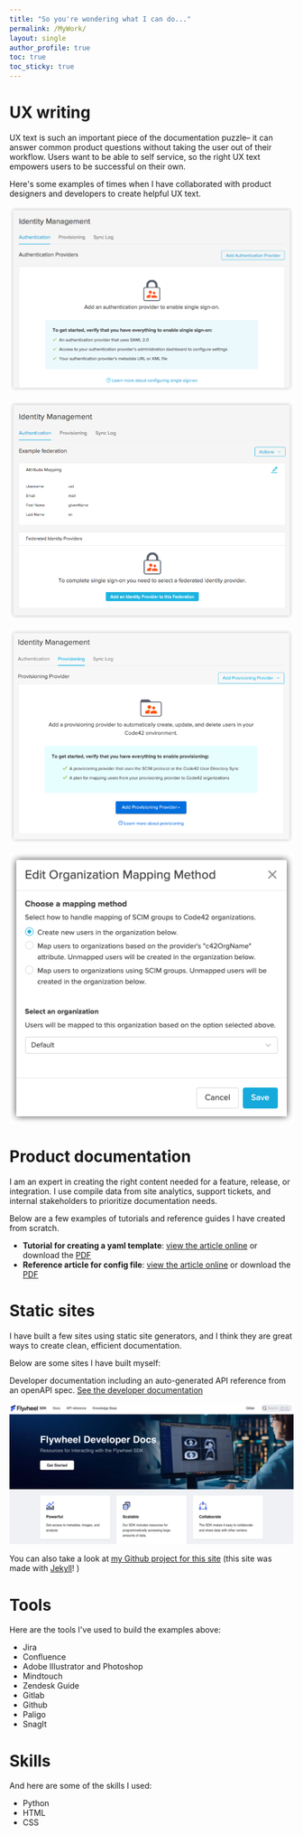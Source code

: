 ```yaml
---
title: "So you're wondering what I can do..."
permalink: /MyWork/
layout: single
author_profile: true
toc: true
toc_sticky: true
---
```


# UX writing
UX text is such an important piece of the documentation puzzle– it can answer common product questions without taking the user out of their workflow. Users want to be able to self service, so the right UX text empowers users to be successful on their own.  

Here's some examples of times when I have collaborated with product designers and developers to create helpful UX text. 

![Authentication Empty State](/assets/images/EmptyStateAddSSO.png)

![Authentication Settings](/assets/images/AuthenticationUXText.png)

![Add Provisioning](/assets/images/AddProvisioningUXText.png)

![Mapping Options](/assets/images/ModalMappingUXText.png)


# Product documentation
I am an expert in creating the right content needed for a feature, release, or integration. I use compile data from site analytics, support tickets, and internal stakeholders to prioritize documentation needs. 

Below are a few examples of tutorials and reference guides I have created from scratch.

- **Tutorial for creating a yaml template**: [view the article online](https://docs.flywheel.io/hc/en-us/articles/1500006024162-Overview) or download the [PDF](/assets/pdfs/Create_a_template_for_uploading_data-en.pdf)
- **Reference article for config file**: [view the article online](https://docs.flywheel.io/hc/en-us/articles/4406976465939-The-OHIF-config-file) or download the [PDF](/assets/pdfs/The_OHIF_config_file-en.pdf)

 
# Static sites
I have built a few sites using static site generators, and I think they are great ways to create clean, efficient documentation. 

Below are some sites I have built myself: 

Developer documentation including an auto-generated API reference from an openAPI spec. [See the developer documentation](https://sdk.flywheel.io)

![Developer Documentation portal](/assets/images/DeveloperDocumentationPortal.png) 


You can also take a look at [my Github project for this site](https://github.com/ExplainerEmily/ExplainerEmily.github.io) (this site was made with [Jekyll](https://jekyllrb.com/)! )
 

# Tools
Here are the tools I've used to build the examples above: 
- Jira
- Confluence
- Adobe Illustrator and Photoshop
- Mindtouch
- Zendesk Guide
- Gitlab
- Github
- Paligo
- SnagIt

# Skills
And here are some of the skills I used:
- Python 
- HTML
- CSS
